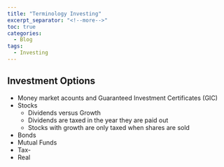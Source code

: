 ```yaml
---
title: "Terminology Investing"
excerpt_separator: "<!--more-->"
toc: true
categories:
  - Blog
tags:
  - Investing
---
```


## Investment Options

* Money market acounts and Guaranteed Investment Certificates (GIC)
* Stocks
  * Dividends versus Growth
  * Dividends are taxed in the year they are paid out
  * Stocks with growth are only taxed when shares are sold
* Bonds
* Mutual Funds
* Tax-
* Real
